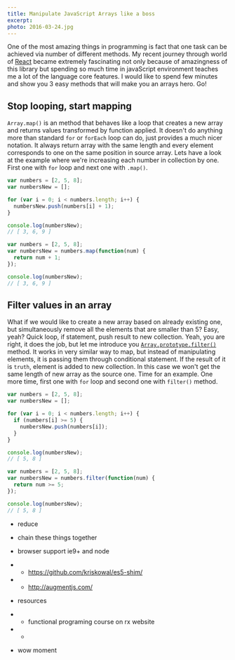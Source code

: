 ```yaml
---
title: Manipulate JavaScript Arrays like a boss
excerpt:
photo: 2016-03-24.jpg
---
```


One of the most amazing things in programming is fact that one task can be achieved via number of different methods. My recent journey through world of [React](https://facebook.github.io/react/) became extremely fascinating not only because of amazingness of this library but spending so much time in javaScript environment teaches me a lot of the language core features. I would like to spend few minutes and show you 3 easy methods that will make you an arrays hero. Go!

## Stop looping, start mapping

`Array.map()` is an method that behaves like a loop that creates a new array and returns values transformed by function applied. It doesn't do anything more than standard `for` or `forEach` loop can do, just provides a much nicer notation. It always return array with the same length and every element corresponds to one on the same position in source array. Lets have a look at the example where we're increasing each number in collection by one. First one with `for` loop and next one with `.map()`.

```js
var numbers = [2, 5, 8];
var numbersNew = [];

for (var i = 0; i < numbers.length; i++) {
  numbersNew.push(numbers[i] + 1);
}

console.log(numbersNew);
// [ 3, 6, 9 ]
```

```js
var numbers = [2, 5, 8];
var numbersNew = numbers.map(function(num) {
  return num + 1;
});

console.log(numbersNew);
// [ 3, 6, 9 ]
```

## Filter values in an array

What if we would like to create a new array based on already existing one, but simultaneously remove all the elements that are smaller than 5? Easy, yeah? Quick loop, if statement, push result to new collection. Yeah, you are right, it does the job, but let me introduce you [`Array.prototype.filter()`](https://developer.mozilla.org/en-US/docs/Web/JavaScript/Reference/Global_Objects/Array/filter) method. It works in very similar way to map, but instead of manipulating elements, it is passing them through conditional statement. If the result of it is `truth`, element is added to new collection. In this case we won't get the same length of new array as the source one. Time for an example. One more time, first one with `for` loop and second one with `filter()` method.

```js
var numbers = [2, 5, 8];
var numbersNew = [];

for (var i = 0; i < numbers.length; i++) {
  if (numbers[i] >= 5) {
    numbersNew.push(numbers[i]);
  }
}

console.log(numbersNew);
// [ 5, 8 ]
```

```js
var numbers = [2, 5, 8];
var numbersNew = numbers.filter(function(num) {
  return num >= 5;
});

console.log(numbersNew);
// [ 5, 8 ]
```

- reduce
- chain these things together
- browser support ie9+ and node
- - https://github.com/kriskowal/es5-shim/
- - http://augmentjs.com/
- resources
- - functional programing course on rx website
- -

- wow moment
